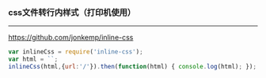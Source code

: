 ### css文件转行内样式（打印机使用）

---

https://github.com/jonkemp/inline-css

```js
var inlineCss = require('inline-css');
var html = ``;
inlineCss(html,{url:'/'}).then(function(html) { console.log(html); });
```

##### 